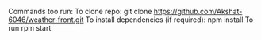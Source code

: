 Commands too run:
To clone repo:  git clone https://github.com/Akshat-6046/weather-front.git
To install dependencies (if required): npm install
To run rpm start
